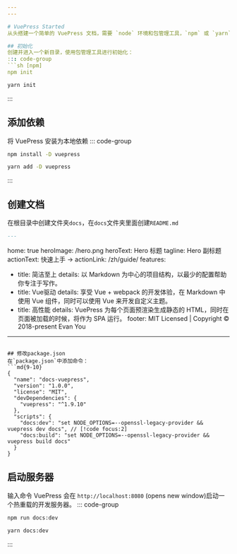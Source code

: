 ```yaml
---
---

# VuePress Started
从头搭建一个简单的 VuePress 文档，需要 `node` 环境和包管理工具，`npm` 或 `yarn`。

## 初始化
创建并进入一个新目录，使用包管理工具进行初始化：
::: code-group
```sh [npm]
npm init
```

```sh [yarn]
yarn init
```
:::

## 添加依赖
将 VuePress 安装为本地依赖
::: code-group
```sh [npm]
npm install -D vuepress
```

```sh [yarn]
yarn add -D vuepress
```
:::

## 创建文档
在根目录中创建文件夹`docs`，在`docs`文件夹里面创建`README.md`
```md
---
```

home: true
heroImage: /hero.png
heroText: Hero 标题
tagline: Hero 副标题
actionText: 快速上手 →
actionLink: /zh/guide/
features:
- title: 简洁至上
  details: 以 Markdown 为中心的项目结构，以最少的配置帮助你专注于写作。
- title: Vue驱动
  details: 享受 Vue + webpack 的开发体验，在 Markdown 中使用 Vue 组件，同时可以使用 Vue 来开发自定义主题。
- title: 高性能
  details: VuePress 为每个页面预渲染生成静态的 HTML，同时在页面被加载的时候，将作为 SPA 运行。
footer: MIT Licensed | Copyright © 2018-present Evan You
---
```

## 修改package.json
在`package.json`中添加命令：
```md{9-10}
{
  "name": "docs-vuepress",
  "version": "1.0.0",
  "license": "MIT",
  "devDependencies": {
    "vuepress": "^1.9.10"
  },
  "scripts": {
    "docs:dev": "set NODE_OPTIONS=--openssl-legacy-provider && vuepress dev docs", // [!code focus:2]
    "docs:build": "set NODE_OPTIONS=--openssl-legacy-provider && vuepress build docs"
  }
}
```
## 启动服务器
输入命令 VuePress 会在 `http://localhost:8080` (opens new window)启动一个热重载的开发服务器。
::: code-group
```sh [npm]
npm run docs:dev
```

```sh [yarn]
yarn docs:dev
```
:::

